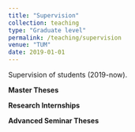 ```yaml
---
title: "Supervision"
collection: teaching
type: "Graduate level"
permalink: /teaching/supervision
venue: "TUM"
date: 2019-01-01
---
```


Supervision of students (2019-now).

**Master Theses**

**Research Internships**

**Advanced Seminar Theses**
